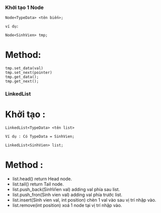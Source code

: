 ### Khởi tạo 1 Node
    Node<TypeData> <tên biến>;

    ví dụ:

    Node<SinhVien> tmp;

# Method:
    tmp.set_data(val)
    tmp.set_next(pointer)
    tmp.get_data();
    tmp.get_next();



### LinkedList

# Khởi tạo : 
    LinkedList<TypeData> <tên list>
    
    Ví dụ : Có TypeData = SinhVien;

    LinkedList<SinhVien> list;

# Method :
   * list.head() return Head node.
   * list.tail() return Tail node.
   * list.push_back(SinhVien val) adding val phía sau list.
   * list.push_fron(Sinh vien val) adding val phía trước list.
   * list.insert(Sinh vien val, int position) chèn 1 val vào sau vị trí nhập vào.
   * list.remove(int position) xoá 1 node tại vị trí nhập vào.